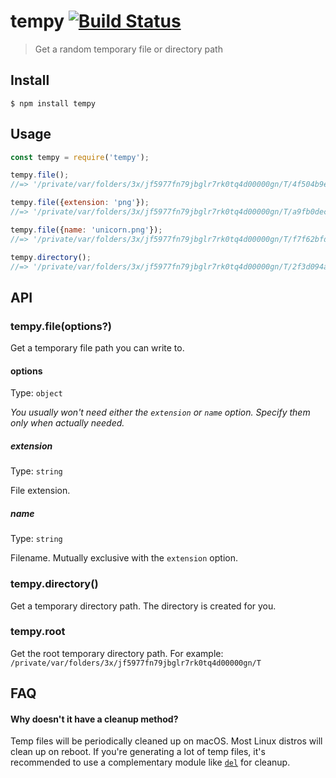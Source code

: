 # tempy [![Build Status](https://travis-ci.org/sindresorhus/tempy.svg?branch=master)](https://travis-ci.org/sindresorhus/tempy)

> Get a random temporary file or directory path

## Install

```
$ npm install tempy
```

## Usage

```js
const tempy = require('tempy');

tempy.file();
//=> '/private/var/folders/3x/jf5977fn79jbglr7rk0tq4d00000gn/T/4f504b9edb5ba0e89451617bf9f971dd'

tempy.file({extension: 'png'});
//=> '/private/var/folders/3x/jf5977fn79jbglr7rk0tq4d00000gn/T/a9fb0decd08179eb6cf4691568aa2018.png'

tempy.file({name: 'unicorn.png'});
//=> '/private/var/folders/3x/jf5977fn79jbglr7rk0tq4d00000gn/T/f7f62bfd4e2a05f1589947647ed3f9ec/unicorn.png'

tempy.directory();
//=> '/private/var/folders/3x/jf5977fn79jbglr7rk0tq4d00000gn/T/2f3d094aec2cb1b93bb0f4cffce5ebd6'
```

## API

### tempy.file(options?)

Get a temporary file path you can write to.

#### options

Type: `object`

*You usually won't need either the `extension` or `name` option. Specify them only when actually needed.*

##### extension

Type: `string`

File extension.

##### name

Type: `string`

Filename. Mutually exclusive with the `extension` option.

### tempy.directory()

Get a temporary directory path. The directory is created for you.

### tempy.root

Get the root temporary directory path. For example: `/private/var/folders/3x/jf5977fn79jbglr7rk0tq4d00000gn/T`

## FAQ

#### Why doesn't it have a cleanup method?

Temp files will be periodically cleaned up on macOS. Most Linux distros will clean up on reboot. If you're generating a lot of temp files, it's recommended to use a complementary module like [`del`](https://github.com/sindresorhus/del) for cleanup.
